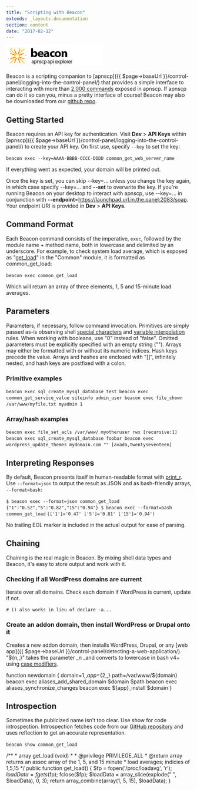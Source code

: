 ```yaml
---
title: "Scripting with Beacon"
extends: _layouts.documentation
section: content
date: "2017-02-12"
---
```


![](images/beacon.png)

Beacon is a scripting companion to [apnscp]({{ $page->baseUrl }}/control-panel/logging-into-the-control-panel/) that provides a simple interface to interacting with more than [2,000 commands](http://api.apiscp.com/docs/) exposed in apnscp. If apnscp can do it so can you, minus a pretty interface of course! Beacon may also be downloaded from our [github repo](https://github.com/apisnetworks/beacon).

## Getting Started

Beacon requires an API key for authentication. Visit **Dev** > **API Keys** within [apnscp]({{ $page->baseUrl }}/control-panel/logging-into-the-control-panel/) to create your API key. On first use, specify `--key` to set the key:

`beacon exec --key=AAAA-BBBB-CCCC-DDDD common_get_web_server_name`

If everything went as expected, your domain will be printed out.

Once the key is set, you can skip --key=... unless you change the key again, in which case specify --key=... and **\--set** to overwrite the key. If you're running Beacon on your desktop to interact with apnscp, use --key=... in conjunction with **\--endpoint**\=https://launchpad.url.in.the.panel:2083/soap. Your endpoint URI is provided in **Dev** > **API Keys**.

## Command Format

Each Beacon command consists of the imperative, `exec`, followed by the module name + method name, both in lowercase and delimited by an underscore. For example, to check system load average, which is exposed as "[get\_load](https://github.com/apisnetworks/apnscp-modules/blob/master/modules/common.php)" in the "Common" module, it is formatted as common\_get\_load:

`beacon exec common_get_load`

Which will return an array of three elements, 1, 5 and 15-minute load averages.

## Parameters

Parameters, if necessary, follow command invocation. Primitives are simply passed as-is observing shell [special characters](http://tldp.org/LDP/abs/html/special-chars.html) and [variable interpolation](http://tldp.org/LDP/abs/html/parameter-substitution.html) rules. When working with booleans, use "0" instead of "false". Omitted parameters must be explicitly specified with an empty string (""). Arrays may either be formatted with or without its numeric indices. Hash keys precede the value. Arrays and hashes are enclosed with "\[\]", infinitely nested, and hash keys are postfixed with a colon.

### Primitive examples

`beacon exec sql_create_mysql_database test beacon exec common_get_service_value siteinfo admin_user beacon exec file_chown /var/www/myfile.txt myadmin 1`

### Array/hash examples

`beacon exec file_set_acls /var/www/ myotheruser rwx [recursive:1] beacon exec sql_create_mysql_database foobar beacon exec wordpress_update_themes mydomain.com "" [avada,twentyseventeen]`

## Interpreting Responses

By default, Beacon presents itself in human-readable format with [print\_r](http://php.net/print_r). Use `--format=json` to output the result as JSON and as bash-friendly arrays, `--format=bash:`

`$ beacon exec --format=json common_get_load` `{"1":"0.52","5":"0.82","15":"0.94"} $ beacon exec --format=bash common_get_load` `(['1']='0.47' ['5']='0.81' ['15']='0.94')`

No trailing EOL marker is included in the actual output for ease of parsing.

## Chaining

Chaining is the real magic in Beacon. By mixing shell data types and Beacon, it's easy to store output and work with it.

### Checking if all WordPress domains are current

Iterate over all domains. Check each domain if WordPress is current, update if not.

```
# () also works in lieu of declare -a...
```

### Create an addon domain, then install WordPress or Drupal onto it

Creates a new addon domain, then installs WordPress, Drupal, or any [web app]({{ $page->baseUrl }}/control-panel/detecting-a-web-application/). "${n,,}" takes the parameter _n _and converts to lowercase in bash v4+ using [case modifiers](http://tldp.org/LDP/abs/html/parameter-substitution.html#PARAMSUBREF).

function newdomain {
    domain=${1,,}
    app=${2,,}
    path=/var/www/${domain}
    beacon exec aliases\_add\_shared\_domain $domain $path
    beacon exec aliases\_synchronize\_changes
    beacon exec ${app}\_install $domain 
}

## Introspection

Sometimes the publicized name isn't too clear. Use show for code introspection. Introspection fetches code from our [GitHub repository](https://github.com/apisnetworks/apnscp-modules/tree/master/modules) and uses reflection to get an accurate representation.

`beacon show common_get_load`

/\*\*
 \* array get\_load (void)
 \*
 \* @privilege PRIVILEGE\_ALL
 \* @return array returns an assoc array of the 1, 5, and 15 minute
 \* load averages; indicies of 1,5,15
 \*/
public function get\_load()
{
        $fp = fopen('/proc/loadavg', 'r');
        $loadData = fgets($fp);
        fclose($fp);
        $loadData = array\_slice(explode(" ", $loadData), 0, 3);
        return array\_combine(array(1, 5, 15), $loadData);
}
